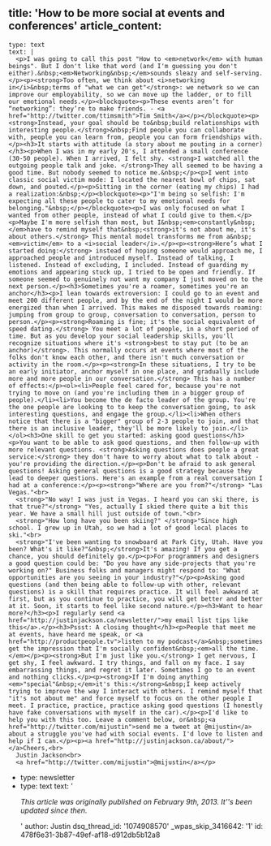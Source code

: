 title: 'How to be more social at events and conferences'
article_content:
  -
    type: text
    text: |
      <p>I was going to call this post "How to <em>network</em> with human beings". But I don't like that word (and I'm guessing you don't either).&nbsp;<em>Networking&nbsp;</em>sounds sleazy and self-serving.</p><p><strong>Too often, we think about <i>networking in</i>&nbsp;terms of "what we can get"</strong>: we network so we can improve our employability, so we can move up the ladder, or to fill our emotional needs.</p><blockquote><p>These events aren’t for “networking”: they’re to make friends. - <a href="http://twitter.com/ttimsmith">Tim Smith</a></p></blockquote><p><strong>Instead, your goal should be to&nbsp;build relationships with interesting people.</strong>&nbsp;Find people you can collaborate with, people you can learn from, people you can form friendships with.</p><h3>It starts with attitude (a story about me pouting in a corner)</h3><p>When I was in my early 20's, I attended a small conference (30-50 people). When I arrived, I felt shy. <strong>I watched all the outgoing people talk and joke. </strong>They all seemed to be having a good time. But nobody seemed to notice me.&nbsp;</p><p>I went into classic social victim mode: I located the nearest bowl of chips, sat down, and pouted.</p><p>Sitting in the corner (eating my chips) I had a realization:&nbsp;</p><blockquote><p>"I'm being so selfish: I'm expecting all these people to cater to my emotional needs for belonging."&nbsp;</p></blockquote><p>I was only focused on what I wanted from other people, instead of what I could give to them.</p><p>Maybe I'm more selfish than most, but I&nbsp;<em>constantly&nbsp;</em>have to remind myself that&nbsp;<strong>it's not about me, it's about others.</strong> This mental model transforms me from a&nbsp;<em>victim</em> to a <i>social leader</i>.</p><p><strong>Here’s what I started doing:</strong> instead of hoping someone would approach me, I approached people and introduced myself. Instead of talking, I listened. Instead of excluding, I included. Instead of guarding my emotions and appearing stuck up, I tried to be open and friendly. If someone seemed to genuinely not want my company I just moved on to the next person.</p><h3>Sometimes you're a roamer, sometimes you're an anchor</h3><p>I lean towards extroversion: I could go to an event and meet 200 different people, and by the end of the night I would be more energized than when I arrived. This makes me disposed towards roaming: jumping from group to group, conversation to conversation, person to person.</p><p><strong>Roaming is fine; it's the social equivalent of speed dating.</strong> You meet a lot of people, in a short period of time. But as you develop your social leadership skills, you'll recognize situations where it's <strong>best to stay put (to be an anchor)</strong>. This normally occurs at events where most of the folks don't know each other, and there isn't much conversation or activity in the room.</p><p><strong>In these situations, I try to be an early initiator, anchor myself in one place, and gradually include more and more people in our conversation.</strong> This has a number of effects:</p><ol><li>People feel cared for, because you're not trying to move on (and you're including them in a bigger group of people).</li><li>You become the de facto leader of the group. You're the one people are looking to to keep the conversation going, to ask interesting questions, and engage the group.</li><li>When others notice that there is a "bigger" group of 2-3 people to join, and that there is an inclusive leader, they'll be more likely to join.</li></ol><h3>One skill to get you started: asking good questions</h3><p>You want to be able to ask good questions, and then follow-up with more relevant questions. <strong>Asking questions does people a great service:</strong> they don't have to worry about what to talk about - you're providing the direction.</p><p>Don't be afraid to ask general questions! Asking general questions is a good strategy because they lead to deeper questions. Here's an example from a real conversation I had at a conference:</p><p><strong>"Where are you from?"</strong> "Las Vegas."<br>
      <strong>"No way! I was just in Vegas. I heard you can ski there, is that true?"</strong> "Yes, actually I skied there quite a bit this year. We have a small hill just outside of town."<br>
      <strong>"How long have you been skiing?" </strong>"Since high school. I grew up in Utah, so we had a lot of good local places to ski."<br>
      <strong>"I've been wanting to snowboard at Park City, Utah. Have you been? What's it like?"&nbsp;</strong>It's amazing! If you get a chance, you should definitely go.</p><p>For programmers and designers a good question could be: "Do you have any side-projects that you're working on?" Business folks and managers might respond to: "What opportunities are you seeing in your industry?"</p><p>Asking good questions (and then being able to follow-up with other, relevant questions) is a skill that requires practice. It will feel awkward at first, but as you continue to practice, you will get better and better at it. Soon, it starts to feel like second nature.</p><h3>Want to hear more?</h3><p>I regularly send <a href="http://justinjackson.ca/newsletter/">my email list tips like this</a>.</p><h3>Pssst: A closing thought</h3><p>People that meet me at events, have heard me speak, or <a href="http://productpeople.tv">listen to my podcast</a>&nbsp;sometimes get the impression that I'm socially confident&nbsp;<em>all the time.</em></p><p><strong>But I'm just like you.</strong> I get nervous, I get shy, I feel awkward. I try things, and fall on my face. I say embarrassing things, and regret it later. Sometimes I go to an event and nothing clicks.</p><p><strong>If I'm doing anything <em>"special"&nbsp;</em>it's this:</strong>&nbsp;I keep actively trying to improve the way I interact with others. I remind myself that "it's not about me" and force myself to focus on the other people I meet. I practice, practice, practice asking good questions (I honestly have fake conversations with myself in the car).</p><p>I'd like to help you with this too. Leave a comment below, or&nbsp;<a href="http://twitter.com/mijustin">send me a tweet at @mijustin</a> about a struggle you've had with social events. I'd love to listen and help if I can.</p><p><a href="http://justinjackson.ca/about/"></a>Cheers,<br>
      Justin Jackson<br>
      <a href="http://twitter.com/mijustin">@mijustin</a></p>
  -
    type: newsletter
  -
    type: text
    text: '<p><i>This article was originally published on&nbsp;February 9th, 2013. It''s been updated since then.</i></p>'
author: Justin
dsq_thread_id: '1074908570'
_wpas_skip_3416642: '1'
id: 478f6e31-3b87-49ef-af18-d912db5b12a8
